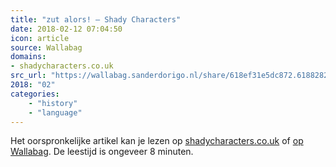 ```yaml
---
title: "zut alors! – Shady Characters"
date: 2018-02-12 07:04:50
icon: article
source: Wallabag
domains:
- shadycharacters.co.uk
src_url: "https://wallabag.sanderdorigo.nl/share/618ef31e5dc872.61882824"
2018: "02"
categories:
    - "history"
    - "language"
---
```

Het oorspronkelijke artikel kan je lezen op [shadycharacters.co.uk](http://www.shadycharacters.co.uk/2018/02/miscellany-84/) of [op Wallabag](https://wallabag.sanderdorigo.nl/share/618ef31e5dc872.61882824). De leestijd is ongeveer 8 minuten.